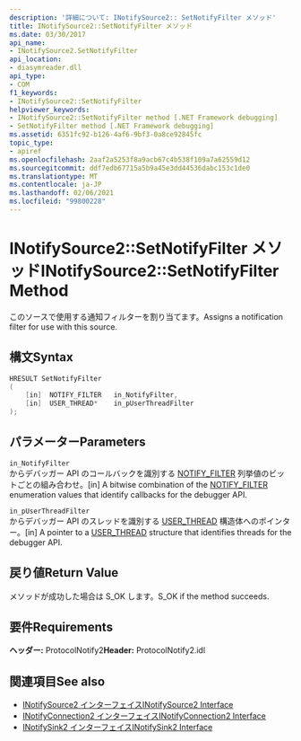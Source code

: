 ```yaml
---
description: '詳細について: INotifySource2:: SetNotifyFilter メソッド'
title: INotifySource2::SetNotifyFilter メソッド
ms.date: 03/30/2017
api_name:
- INotifySource2.SetNotifyFilter
api_location:
- diasymreader.dll
api_type:
- COM
f1_keywords:
- INotifySource2::SetNotifyFilter
helpviewer_keywords:
- INotifySource2::SetNotifyFilter method [.NET Framework debugging]
- SetNotifyFilter method [.NET Framework debugging]
ms.assetid: 6351fc92-b126-4af6-9bf3-0a8ce92845fc
topic_type:
- apiref
ms.openlocfilehash: 2aaf2a5253f8a9acb67c4b538f109a7a62559d12
ms.sourcegitcommit: ddf7edb67715a5b9a45e3dd44536dabc153c1de0
ms.translationtype: MT
ms.contentlocale: ja-JP
ms.lasthandoff: 02/06/2021
ms.locfileid: "99800228"
---
```

# <a name="inotifysource2setnotifyfilter-method"></a><span data-ttu-id="a9e2f-103">INotifySource2::SetNotifyFilter メソッド</span><span class="sxs-lookup"><span data-stu-id="a9e2f-103">INotifySource2::SetNotifyFilter Method</span></span>

<span data-ttu-id="a9e2f-104">このソースで使用する通知フィルターを割り当てます。</span><span class="sxs-lookup"><span data-stu-id="a9e2f-104">Assigns a notification filter for use with this source.</span></span>  
  
## <a name="syntax"></a><span data-ttu-id="a9e2f-105">構文</span><span class="sxs-lookup"><span data-stu-id="a9e2f-105">Syntax</span></span>  
  
```cpp  
HRESULT SetNotifyFilter  
(  
    [in]  NOTIFY_FILTER   in_NotifyFilter,  
    [in]  USER_THREAD*    in_pUserThreadFilter  
);  
```  
  
## <a name="parameters"></a><span data-ttu-id="a9e2f-106">パラメーター</span><span class="sxs-lookup"><span data-stu-id="a9e2f-106">Parameters</span></span>  

 `in_NotifyFilter`  
 <span data-ttu-id="a9e2f-107">からデバッガー API のコールバックを識別する [NOTIFY_FILTER](notify-filter-enumeration.md) 列挙値のビットごとの組み合わせ。</span><span class="sxs-lookup"><span data-stu-id="a9e2f-107">[in] A bitwise combination of the [NOTIFY_FILTER](notify-filter-enumeration.md) enumeration values that identify callbacks for the debugger API.</span></span>  
  
 `in_pUserThreadFilter`  
 <span data-ttu-id="a9e2f-108">からデバッガー API のスレッドを識別する [USER_THREAD](user-thread-structure.md) 構造体へのポインター。</span><span class="sxs-lookup"><span data-stu-id="a9e2f-108">[in] A pointer to a [USER_THREAD](user-thread-structure.md) structure that identifies threads for the debugger API.</span></span>  
  
## <a name="return-value"></a><span data-ttu-id="a9e2f-109">戻り値</span><span class="sxs-lookup"><span data-stu-id="a9e2f-109">Return Value</span></span>  

 <span data-ttu-id="a9e2f-110">メソッドが成功した場合は S_OK します。</span><span class="sxs-lookup"><span data-stu-id="a9e2f-110">S_OK if the method succeeds.</span></span>  
  
## <a name="requirements"></a><span data-ttu-id="a9e2f-111">要件</span><span class="sxs-lookup"><span data-stu-id="a9e2f-111">Requirements</span></span>  

 <span data-ttu-id="a9e2f-112">**ヘッダー:** ProtocolNotify2</span><span class="sxs-lookup"><span data-stu-id="a9e2f-112">**Header:** ProtocolNotify2.idl</span></span>  
  
## <a name="see-also"></a><span data-ttu-id="a9e2f-113">関連項目</span><span class="sxs-lookup"><span data-stu-id="a9e2f-113">See also</span></span>

- [<span data-ttu-id="a9e2f-114">INotifySource2 インターフェイス</span><span class="sxs-lookup"><span data-stu-id="a9e2f-114">INotifySource2 Interface</span></span>](inotifysource2-interface.md)
- [<span data-ttu-id="a9e2f-115">INotifyConnection2 インターフェイス</span><span class="sxs-lookup"><span data-stu-id="a9e2f-115">INotifyConnection2 Interface</span></span>](inotifyconnection2-interface.md)
- [<span data-ttu-id="a9e2f-116">INotifySink2 インターフェイス</span><span class="sxs-lookup"><span data-stu-id="a9e2f-116">INotifySink2 Interface</span></span>](inotifysink2-interface.md)
